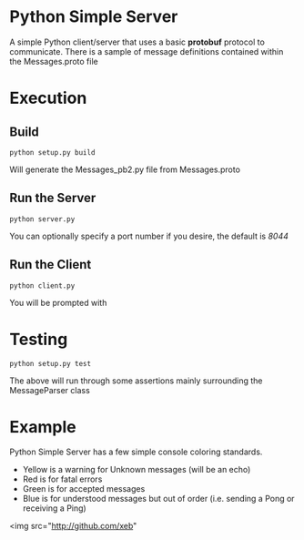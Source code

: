 Python Simple Server
================

A simple Python client/server that uses a basic **protobuf** protocol to communicate.  There is a sample of message definitions contained within the Messages.proto file

# Execution
## Build
```python setup.py build```

Will generate the Messages_pb2.py file from Messages.proto

## Run the Server
```python server.py```

You can optionally specify a port number if you desire, the default is *8044*

## Run the Client
```python client.py```

You will be prompted with 


# Testing
```python setup.py test```

The above will run through some assertions mainly surrounding the MessageParser class

# Example

Python Simple Server has a few simple console coloring standards.  
- Yellow is a warning for Unknown messages (will be an echo)
- Red is for fatal errors
- Green is for accepted messages
- Blue is for understood messages but out of order (i.e. sending a Pong or receiving a Ping)

<img src="http://github.com/xeb"